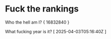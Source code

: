 # Fuck the rankings

Who the hell am I?
{ 16832840 }

What fucking year is it?
[ 2025-04-03T05:16:40Z ]
